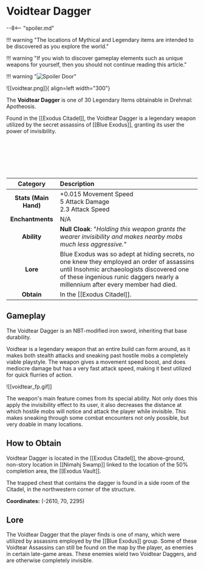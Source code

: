 # Voidtear Dagger

--8<-- "spoiler.md"

!!! warning "The locations of Mythical and Legendary items are intended to be discovered as you explore the world."

!!! warning "If you wish to discover gameplay elements such as unique weapons for yourself, then you should not continue reading this article."

!!! warning "![Spoiler Door](/assets/img/spoiler_door.png)"

![[voidtear.png]]{ align=left width="300"}

The **Voidtear Dagger** is one of 30 Legendary Items obtainable in Drehmal: Apotheosis.

Found in the [[Exodus Citadel]], the Voidtear Dagger is a legendary weapon utilized by the secret assassins of [[Blue Exodus]], granting its user the power of invisibility.

<br> <br> <br> <br> <br>

| Category | Description |
|:--------------------------------:|:-----------------------------------------------------------------------------------------------------------------------------------------------------------------------------|
| **Stats (Main Hand)**         | +0.015 Movement Speed <br> 5 Attack Damage <br> 2.3 Attack Speed         |
| **Enchantments**              | N/A |
| **Ability**                   | **Null Cloak**: "*Holding this weapon grants the wearer invisibility and makes nearby mobs much less aggressive.*" |
| **Lore**                      | Blue Exodus was so adept at hiding secrets, no one knew they employed an order of assassins until Insohmic archaeologists discovered one of these ingenious runic daggers nearly a millennium after every member had died. |
| **Obtain**                    | In the [[Exodus Citadel]].   |    

## Gameplay
The Voidtear Dagger is an NBT-modified iron sword, inheriting that base durability.

Voidtear is a legendary weapon that an entire build can form around, as it makes both stealth attacks and sneaking past hostile mobs a completely viable playstyle. The weapon gives a movement speed boost, and does mediocre damage but has a very fast attack speed, making it best utilized for quick flurries of action.

![[voidtear_fp.gif]]

The weapon's main feature comes from its special ability. Not only does this apply the invisibility effect to its user, it also decreases the distance at which hostile mobs will notice and attack the player while invisible. This makes sneaking through some combat encounters not only possible, but very doable in many locations.

## How to Obtain
Voidtear Dagger is located in the [[Exodus Citadel]], the above-ground, non-story location in [[Nimahj Swamp]] linked to the location of the 50% completion area, the [[Exodus Vault]].

The trapped chest that contains the dagger is found in a side room of the Citadel, in the northwestern corner of the structure. 

**Coordinates:** (-2610, 70, 2295)

## Lore
The Voidtear Dagger that the player finds is one of many, which were utilized by assassins employed by the [[Blue Exodus]] group. Some of these Voidtear Assassins can still be found on the map by the player, as enemies in certain late-game areas. These enemies wield two Voidtear Daggers, and are otherwise completely invisible.
